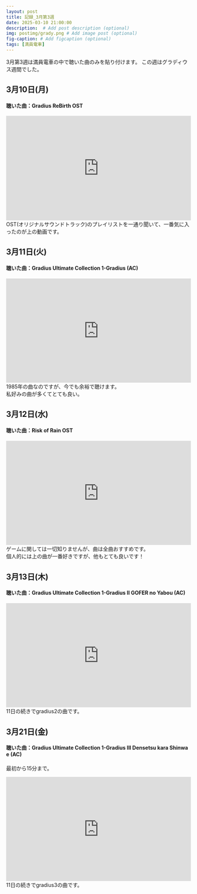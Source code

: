 ```yaml
---
layout: post
title: 記録_3月第3週
date: 2025-03-10 21:00:00
description:  # Add post description (optional)
img: postimg/grady.png # Add image post (optional)
fig-caption: # Add figcaption (optional)
tags: [満員電車]
---
```

3月第3週は満員電車の中で聴いた曲のみを貼り付けます。
この週はグラディウス週間でした。

## 3月10日(月)
#### 聴いた曲：Gradius ReBirth OST
<div style="position: relative; padding-bottom: 56.25%; height: 0; overflow: hidden;">
  <iframe src="https://www.youtube.com/embed/0VL2mfTLD2k" style="position: absolute; top: 0; left: 0; width: 100%; height: 100%;"
          frameborder="0" allowfullscreen>
  </iframe>
</div>
OST(オリジナルサウンドトラック)のプレイリストを一通り聞いて、一番気に入ったのが上の動画です。

## 3月11日(火)
#### 聴いた曲：Gradius Ultimate Collection 1-Gradius (AC)
<div style="position: relative; padding-bottom: 56.25%; height: 0; overflow: hidden;">
  <iframe src="https://www.youtube.com/embed/nYES6OmvQFQ" style="position: absolute; top: 0; left: 0; width: 100%; height: 100%;"
          frameborder="0" allowfullscreen>
  </iframe>
</div>
1985年の曲なのですが、今でも余裕で聴けます。<br>
私好みの曲が多くてとても良い。

## 3月12日(水)
#### 聴いた曲：Risk of Rain OST 
<div style="position: relative; padding-bottom: 56.25%; height: 0; overflow: hidden;">
  <iframe src="https://www.youtube.com/embed/67BwWgrMlxk" style="position: absolute; top: 0; left: 0; width: 100%; height: 100%;"
          frameborder="0" allowfullscreen>
  </iframe>
</div>
ゲームに関しては一切知りませんが、曲は全曲おすすめです。<br>
個人的には上の曲が一番好きですが、他もとても良いです！

## 3月13日(木)
#### 聴いた曲：Gradius Ultimate Collection 1-Gradius II GOFER no Yabou (AC) 
<div style="position: relative; padding-bottom: 56.25%; height: 0; overflow: hidden;">
  <iframe src="https://www.youtube.com/embed/By2tiG6QJ70" style="position: absolute; top: 0; left: 0; width: 100%; height: 100%;"
          frameborder="0" allowfullscreen>
  </iframe>
</div>
11日の続きでgradius2の曲です。

## 3月21日(金)
#### 聴いた曲：Gradius Ultimate Collection 1-Gradius III Densetsu kara Shinwa e (AC)
最初から15分まで。
<div style="position: relative; padding-bottom: 56.25%; height: 0; overflow: hidden;">
  <iframe src="https://www.youtube.com/embed/22jAwF0zQaQ" style="position: absolute; top: 0; left: 0; width: 100%; height: 100%;"
          frameborder="0" allowfullscreen>
  </iframe>
</div>
11日の続きでgradius3の曲です。